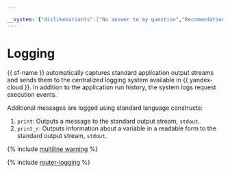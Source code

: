 ```yaml
---

__system: {"dislikeVariants":["No answer to my question","Recomendations didn't help","The content doesn't match title","Other"]}
---
```

# Logging

{{ sf-name }} automatically captures standard application output streams and sends them to the centralized logging system available in {{ yandex-cloud }}. In addition to the application run history, the system logs request execution events.

Additional messages are logged using standard language constructs:

1. `print`: Outputs a message to the standard output stream, `stdout`.
1. `print_r`: Outputs information about a variable in a readable form to the standard output stream, `stdout`.

{% include [multiline warning](../../../_includes/functions/multiline.md) %}

{% include [router-logging](../../../_includes/functions/router-logging.md) %}


